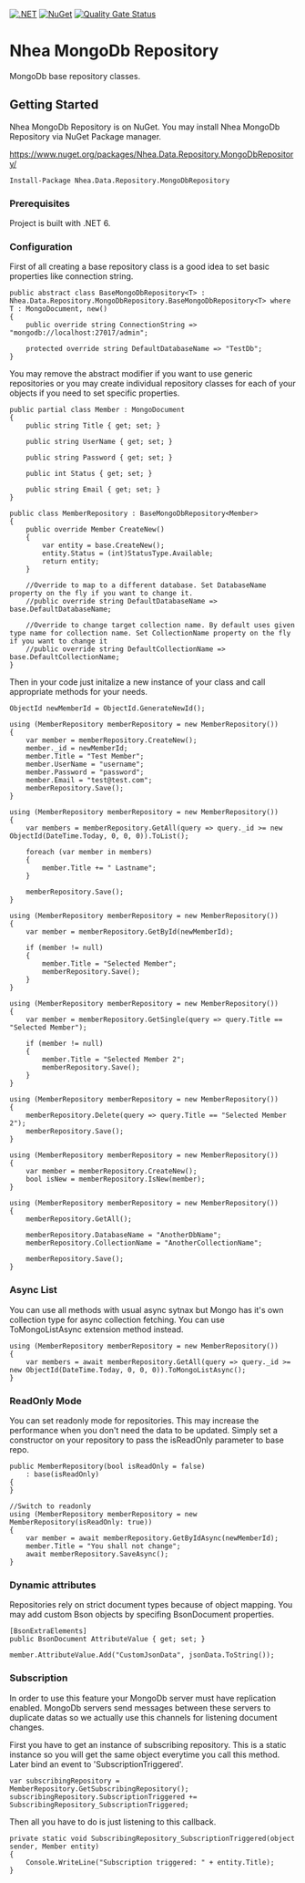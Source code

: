 [![.NET](https://github.com/serkanyazicioglu/MongoDbRepository/actions/workflows/dotnet-pipeline.yml/badge.svg)](https://github.com/serkanyazicioglu/MongoDbRepository/actions/workflows/dotnet-pipeline.yml)
[![NuGet](https://img.shields.io/nuget/v/Nhea.Data.Repository.MongoDbRepository.svg)](https://www.nuget.org/packages/Nhea.Data.Repository.MongoDbRepository/)
[![Quality Gate Status](https://sonarcloud.io/api/project_badges/measure?project=nhea_MongoDbRepository&metric=alert_status)](https://sonarcloud.io/summary/new_code?id=nhea_MongoDbRepository)

# Nhea MongoDb Repository

MongoDb base repository classes.


## Getting Started

Nhea MongoDb Repository is on NuGet. You may install Nhea MongoDb Repository via NuGet Package manager.

https://www.nuget.org/packages/Nhea.Data.Repository.MongoDbRepository/

```
Install-Package Nhea.Data.Repository.MongoDbRepository
```

### Prerequisites

Project is built with .NET 6.

### Configuration

First of all creating a base repository class is a good idea to set basic properties like connection string.

```
public abstract class BaseMongoDbRepository<T> : Nhea.Data.Repository.MongoDbRepository.BaseMongoDbRepository<T> where T : MongoDocument, new()
{
    public override string ConnectionString => "mongodb://localhost:27017/admin";

    protected override string DefaultDatabaseName => "TestDb";
}
```
You may remove the abstract modifier if you want to use generic repositories or you may create individual repository classes for each of your objects if you need to set specific properties.
```
public partial class Member : MongoDocument
{
    public string Title { get; set; }

    public string UserName { get; set; }

    public string Password { get; set; }

    public int Status { get; set; }

    public string Email { get; set; }
}

public class MemberRepository : BaseMongoDbRepository<Member>
{
    public override Member CreateNew()
    {
        var entity = base.CreateNew();
        entity.Status = (int)StatusType.Available;
        return entity;
    }

    //Override to map to a different database. Set DatabaseName property on the fly if you want to change it.
    //public override string DefaultDatabaseName => base.DefaultDatabaseName;

    //Override to change target collection name. By default uses given type name for collection name. Set CollectionName property on the fly if you want to change it
    //public override string DefaultCollectionName => base.DefaultCollectionName;
}
```
Then in your code just initalize a new instance of your class and call appropriate methods for your needs.

```
ObjectId newMemberId = ObjectId.GenerateNewId();

using (MemberRepository memberRepository = new MemberRepository())
{
    var member = memberRepository.CreateNew();
    member._id = newMemberId;
    member.Title = "Test Member";
    member.UserName = "username";
    member.Password = "password";
    member.Email = "test@test.com";
    memberRepository.Save();
}

using (MemberRepository memberRepository = new MemberRepository())
{
    var members = memberRepository.GetAll(query => query._id >= new ObjectId(DateTime.Today, 0, 0, 0)).ToList();

    foreach (var member in members)
    {
        member.Title += " Lastname";
    }

    memberRepository.Save();
}

using (MemberRepository memberRepository = new MemberRepository())
{
    var member = memberRepository.GetById(newMemberId);

    if (member != null)
    {
        member.Title = "Selected Member";
        memberRepository.Save();
    }
}

using (MemberRepository memberRepository = new MemberRepository())
{
    var member = memberRepository.GetSingle(query => query.Title == "Selected Member");

    if (member != null)
    {
        member.Title = "Selected Member 2";
        memberRepository.Save();
    }
}

using (MemberRepository memberRepository = new MemberRepository())
{
    memberRepository.Delete(query => query.Title == "Selected Member 2");
    memberRepository.Save();
}

using (MemberRepository memberRepository = new MemberRepository())
{
    var member = memberRepository.CreateNew();
    bool isNew = memberRepository.IsNew(member);
}

using (MemberRepository memberRepository = new MemberRepository())
{
    memberRepository.GetAll();

    memberRepository.DatabaseName = "AnotherDbName";
    memberRepository.CollectionName = "AnotherCollectionName";

    memberRepository.Save();
}
```
### Async List

You can use all methods with usual async sytnax but Mongo has it's own collection type for async collection fetching. You can use ToMongoListAsync extension method instead.
```
using (MemberRepository memberRepository = new MemberRepository())
{
    var members = await memberRepository.GetAll(query => query._id >= new ObjectId(DateTime.Today, 0, 0, 0)).ToMongoListAsync();
}
```
### ReadOnly Mode

You can set readonly mode for repositories. This may increase the performance when you don't need the data to be updated. Simply set a constructor on your repository to pass the isReadOnly parameter to base repo.
```
public MemberRepository(bool isReadOnly = false)
    : base(isReadOnly)
{
}
```
```
//Switch to readonly
using (MemberRepository memberRepository = new MemberRepository(isReadOnly: true))
{
    var member = await memberRepository.GetByIdAsync(newMemberId);
    member.Title = "You shall not change";
    await memberRepository.SaveAsync();
}
```


### Dynamic attributes

Repositories rely on strict document types because of object mapping. You may add custom Bson objects by specifing BsonDocument properties.
```
[BsonExtraElements]
public BsonDocument AttributeValue { get; set; }
```
```
member.AttributeValue.Add("CustomJsonData", jsonData.ToString());
```

### Subscription
In order to use this feature your MongoDb server must have replication enabled. MongoDb servers send messages between these servers to duplicate datas so we actually use this channels for listening document changes.

First you have to get an instance of subscribing repository. This is a static instance so you will get the same object everytime you call this method. Later bind an event to 'SubscriptionTriggered'.
```
var subscribingRepository = MemberRepository.GetSubscribingRepository();
subscribingRepository.SubscriptionTriggered += SubscribingRepository_SubscriptionTriggered;
```
Then all you have to do is just listening to this callback.
```
private static void SubscribingRepository_SubscriptionTriggered(object sender, Member entity)
{
    Console.WriteLine("Subscription triggered: " + entity.Title);
}
```
